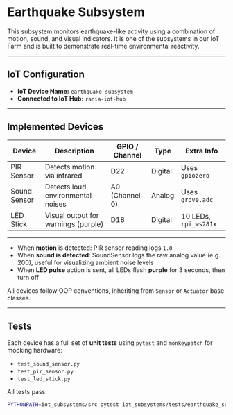 # Earthquake Subsystem
This subsystem monitors earthquake-like activity using a combination of motion, sound, and visual indicators. It is one of the subsystems in our IoT Farm and is built to demonstrate real-time environmental reactivity.

---

## IoT Configuration

- **IoT Device Name:** `earthquake-subsystem`
- **Connected to IoT Hub:** `rania-iot-hub`

---

## Implemented Devices

| Device          | Description                          | GPIO / Channel | Type     | Extra Info           |
|-----------------|--------------------------------------|----------------|----------|-----------------------|
| PIR Sensor      | Detects motion via infrared          | D22            | Digital  | Uses `gpiozero`       |
| Sound Sensor    | Detects loud environmental noises    | A0 (Channel 0) | Analog   | Uses `grove.adc`      |
| LED Stick       | Visual output for warnings (purple)  | D18            | Digital  | 10 LEDs, `rpi_ws281x` |

---

- When **motion** is detected: PIR sensor reading logs `1.0`
- When **sound is detected**: SoundSensor logs the raw analog value (e.g. 200), useful for visualizing ambient noise levels
- When **LED pulse** action is sent, all LEDs flash **purple** for 3 seconds, then turn off

All devices follow OOP conventions, inheriting from `Sensor` or `Actuator` base classes.

---

## Tests

Each device has a full set of **unit tests** using `pytest` and `monkeypatch` for mocking hardware:

- `test_sound_sensor.py`
- `test_pir_sensor.py`
- `test_led_stick.py`

All tests pass:

```bash
PYTHONPATH=iot_subsystems/src pytest iot_subsystems/tests/earthquake_subsystem/unit/